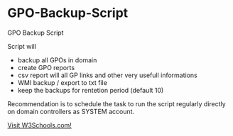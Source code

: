 # GPO-Backup-Script
GPO Backup Script

Script will 
- backup all GPOs in domain
- create GPO reports
- csv report will all GP links and other very usefull informations
- WMI backup / export to txt file 
- keep the backups for rentetion period (default 10)

Recommendation is to schedule the task to run the script regularly directly on domain controllers as SYSTEM account. 

<a href="https://www.w3schools.com/">Visit W3Schools.com!</a>
